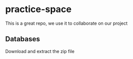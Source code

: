 # practice-space

This is a great repo, we use it to collaborate on our project

## Databases

Download and extract the zip file

